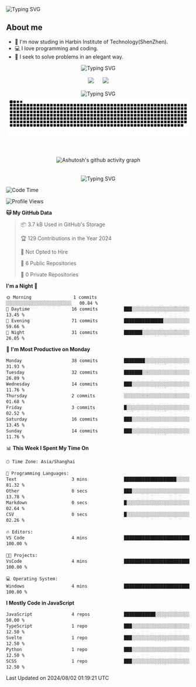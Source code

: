 <img src="https://readme-typing-svg.demolab.com?font=Fira+Code&weight=200&size=100&pause=1000&color=3986FF&center=true&vCenter=true&random=false&width=2000&height=160&lines=Hi+there!+++o(*%5E%E2%96%BD%5E*)%E2%94%9B;console.log(%22Hello+World!%22)" alt="Typing SVG" />

## About me
- 🏫 I'm now studing in Harbin Institute of Technology(ShenZhen).
- 💻 I love programming and coding.
- 🍷 I seek to solve problems in an elegant way.

<div align="center">
  <img src="https://readme-typing-svg.demolab.com?font=Fira+Code&weight=200&size=50&pause=1000&color=3986FF&center=true&vCenter=true&random=false&width=2000&height=100&lines=Here+are+my+stats..." alt="Typing SVG" />
  <br><br>
  <img height="180px" src="https://github-readme-stats-git-masterrstaa-rickstaa.vercel.app/api?username=whateverzpy&rank_icon=percentile&hide_border=true&show_icons=true&include_all_commits=true&bg_color=0,ea6161,ffc64d,fffc4d,52fa5a" />&nbsp;&nbsp;&nbsp;&nbsp;&nbsp;&nbsp;<img height="180px" src="https://github-readme-stats-git-masterrstaa-rickstaa.vercel.app/api/top-langs/?username=whateverzpy&layout=donut&hide_border=true&bg_color=0,52fa5a,4dfcff,c64dff" />
  <br><br>
  <img src="https://readme-typing-svg.demolab.com?font=Fira+Code&weight=200&size=50&pause=1000&color=3986FF&center=true&vCenter=true&random=false&width=2000&height=100&lines=Here+are+my+contributions..." alt="Typing SVG" />
  <picture>
    <source media="(prefers-color-scheme: dark)" srcset="https://raw.githubusercontent.com/whateverzpy/whateverzpy/main/assets/github-snake-dark.svg" />
    <source media="(prefers-color-scheme: light)" srcset="https://raw.githubusercontent.com/whateverzpy/whateverzpy/main/assets/github-snake.svg" />
    <img alt="github-snake" src="https://raw.githubusercontent.com/whateverzpy/whateverzpy/main/assets/github-snake.svg" />
  </picture>
  <br><br><br><br>
  <picture>
    <source media="(prefers-color-scheme: dark)"
          srcset="https://github-readme-activity-graph.vercel.app/graph?username=whateverzpy&theme=tokyo-night" />
    <source media="(prefers-color-scheme: light)"
          srcset="https://github-readme-activity-graph.vercel.app/graph?username=whateverzpy&theme=tokyo-day" />
    <img alt="Ashutosh's github activity graph"
       src="https://github-readme-activity-graph.vercel.app/graph?username=whateverzpy&theme=tokyo-day"
       width="860px"/>
  </picture>
  <br><br><br>
  <img src="https://readme-typing-svg.demolab.com?font=Fira+Code&weight=200&size=120&pause=1000&color=3986FF&center=true&vCenter=true&random=false&width=2000&height=180&lines=INFINITE+PROGRESS" alt="Typing SVG" />
</div>

<!--START_SECTION:waka-->
![Code Time](http://img.shields.io/badge/Code%20Time-41%20hrs%2042%20mins-blue)

![Profile Views](http://img.shields.io/badge/Profile%20Views-0-blue)

**🐱 My GitHub Data** 

> 📦 3.7 kB Used in GitHub's Storage 
 > 
> 🏆 129 Contributions in the Year 2024
 > 
> 🚫 Not Opted to Hire
 > 
> 📜 6 Public Repositories 
 > 
> 🔑 0 Private Repositories 
 > 
**I'm a Night 🦉** 

```text
🌞 Morning                1 commits           ░░░░░░░░░░░░░░░░░░░░░░░░░   00.84 % 
🌆 Daytime                16 commits          ███░░░░░░░░░░░░░░░░░░░░░░   13.45 % 
🌃 Evening                71 commits          ███████████████░░░░░░░░░░   59.66 % 
🌙 Night                  31 commits          ███████░░░░░░░░░░░░░░░░░░   26.05 % 
```
📅 **I'm Most Productive on Monday** 

```text
Monday                   38 commits          ████████░░░░░░░░░░░░░░░░░   31.93 % 
Tuesday                  32 commits          ███████░░░░░░░░░░░░░░░░░░   26.89 % 
Wednesday                14 commits          ███░░░░░░░░░░░░░░░░░░░░░░   11.76 % 
Thursday                 2 commits           ░░░░░░░░░░░░░░░░░░░░░░░░░   01.68 % 
Friday                   3 commits           █░░░░░░░░░░░░░░░░░░░░░░░░   02.52 % 
Saturday                 16 commits          ███░░░░░░░░░░░░░░░░░░░░░░   13.45 % 
Sunday                   14 commits          ███░░░░░░░░░░░░░░░░░░░░░░   11.76 % 
```


📊 **This Week I Spent My Time On** 

```text
🕑︎ Time Zone: Asia/Shanghai

💬 Programming Languages: 
Text                     3 mins              ████████████████████░░░░░   81.32 % 
Other                    0 secs              ███░░░░░░░░░░░░░░░░░░░░░░   13.78 % 
Markdown                 0 secs              █░░░░░░░░░░░░░░░░░░░░░░░░   02.64 % 
CSV                      0 secs              █░░░░░░░░░░░░░░░░░░░░░░░░   02.26 % 

🔥 Editors: 
VS Code                  4 mins              █████████████████████████   100.00 % 

🐱‍💻 Projects: 
VsCode                   4 mins              █████████████████████████   100.00 % 

💻 Operating System: 
Windows                  4 mins              █████████████████████████   100.00 % 
```

**I Mostly Code in JavaScript** 

```text
JavaScript               4 repos             ████████████░░░░░░░░░░░░░   50.00 % 
TypeScript               1 repo              ███░░░░░░░░░░░░░░░░░░░░░░   12.50 % 
Svelte                   1 repo              ███░░░░░░░░░░░░░░░░░░░░░░   12.50 % 
Python                   1 repo              ███░░░░░░░░░░░░░░░░░░░░░░   12.50 % 
SCSS                     1 repo              ███░░░░░░░░░░░░░░░░░░░░░░   12.50 % 
```




 Last Updated on 2024/08/02 01:19:21 UTC
<!--END_SECTION:waka-->


<!--
**whateverzpy/whateverzpy** is a ✨ _special_ ✨ repository because its `README.md` (this file) appears on your GitHub profile.

Here are some ideas to get you started:

- 🔭 I’m currently working on ...
- 🌱 I’m currently learning ...
- 👯 I’m looking to collaborate on ...
- 🤔 I’m looking for help with ...
- 💬 Ask me about ...
- 📫 How to reach me: ...
- 😄 Pronouns: ...
- ⚡ Fun fact: ...
-->
